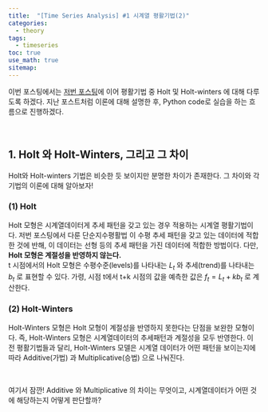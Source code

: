 ```yaml
---
title:  "[Time Series Analysis] #1 시계열 평활기법(2)"
categories:
  - theory
tags:
  - timeseries
toc: true
use_math: true
sitemap: 
---
```


이번 포스팅에서는 [저번 포스팅]에 이어 평활기법 중 Holt 및 Holt-winters 에 대해 다루도록 하겠다. 지난 포스트처럼 이론에 대해 설명한 후, Python code로 실습을 하는 흐름으로 진행하겠다.

<br>

## 1. Holt 와 Holt-Winters, 그리고 그 차이
Holt와 Holt-winters 기법은 비슷한 듯 보이지만 분명한 차이가 존재한다. 그 차이와 각 기법의 이론에 대해  알아보자! 

### (1) Holt 
Holt 모형은 시계열데이터게 추세 패턴을 갖고 있는 경우 적용하는 시계열 평활기법이다. 저번 포스팅에서 다룬 단순지수평활법 이 수평 추세 패턴을 갖고 있는 데이터에 적합한 것에 반해,
이 데이터는 선형 등의 추세 패턴을 가진 데이터에 적합한 방법이다. 다만, **Holt 모형은 계절성을 반영하지 않는다.** <br>
t 시점에서의 Holt 모형은 수평수준(levels)를 나타내는 $L_{t}$ 와 추세(trend)를 나타내는 $b_{t}$ 로 표현할 수 있다. 가령, 시점 t에서 t+k 시점의 값을 예측한 값은 
$f_{t}= L_{t} + kb_{t}$ 로 계산한다.

### (2) Holt-Winters
Holt-Winters 모형은 Holt 모형이 계절성을 반영하지 못한다는 단점을 보완한 모형이다. 즉, Holt-Winters 모형은 시계열데이터의 추세패턴과 계절성을 모두 반영한다. 
이전 평활기법들과 달리, Holt-Winters 모델은 시계열 데이터가 어떤 패턴을 보이는지에 따라 Additive(가법) 과 Multiplicative(승법) 으로 나눠진다.

<br>

여기서 잠깐! Additive 와 Multiplicative 의 차이는 무엇이고, 시계열데이터가 어떤 것에 해당하는지 어떻게 판단할까?


















<br>

[저번 포스팅]: https://hyewonleess.github.io/theory/timeseries-1/
